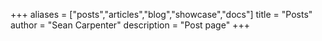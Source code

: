 +++
aliases = ["posts","articles","blog","showcase","docs"]
title = "Posts"
author = "Sean Carpenter"
description = "Post page"
+++
